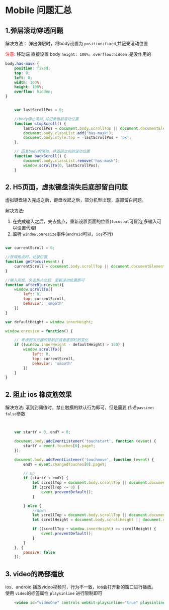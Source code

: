 # Mobile 问题汇总


## 1.弹层滚动穿透问题
解决方法： 弹出弹层时，将body设置为 `position:fixed`,并记录滚动位置

<span style="color:red;">注意:</span> 移动端 直接设置 body `height: 100%; overflow:hidden;`是没作用的

```css
body.has-mask {
    position: fixed;
    top: 0;
    left: 0;
    width: 100%;
    height: 100%;
    overflow: hidden;
}
```

```js

    var lastScrollPos = 0;

    //body停止滚动,并记录当前滚动位置
    function stopScroll() {
        lastScrollPos = document.body.scrollTop || document.documentElement.scrollTop;
        document.body.classList.add('has-mask');
        document.body.style.top = -lastScrollPos + 'px';
    },

    // 回复body的滚动，并返回之前的滚动位置
    function backScroll() {
        document.body.classList.remove('has-mask');
        window.scrollTo(0, lastScrollPos);
    }
```



## 2. H5页面，虚拟键盘消失后底部留白问题
虚拟键盘输入完成之后，键盘收起之后，部分机型出现，底部留白问题。    

解决方法: 
1. 在完成输入之后，失去焦点，重新设置页面的位置(`focusout`可冒泡,多输入可以设置代理)
2. 监听 `window.onresize`事件(`android`可以，`ios`不行)

```js

var currentScroll = 0;

//获得焦点时，记录位置
function getFocus(event) {
    currentScroll = document.body.scrollTop || document.documentElement.scrollTop;
}

//输入完成，失去焦点之后，更新滚动位置即可
function afterBlur(event){
    window.scrollTo({
        left: 0,
        top: currentScroll,
        behavior: 'smooth'
    })
}

```


```js
var defaultHeight = window.innerHeight;

window.onresize = function() {

    // 考虑到浏览器的导航栏或者底部栏的变化
    if ((window.innerHeight - defaultHeight) > 150) {
        window.scrollTo({
            left: 0,
            top: currentScroll,
            behavior: 'smooth'
        })
    }
}
```



## 2. 阻止 ios 橡皮筋效果
解决方法: 滚到到阈值时，禁止触摸的默认行为即可，但是需要 传递`passive: false`参数

```js


    var startY = 0, endY = 0;

    document.body.addEventListener('touchstart', function (event) {
        startY = event.touches[0].pageY;
    });

    document.body.addEventListener('touchmove', function (event) {
        endY = event.changedTouches[0].pageY;

        // up
        if (startY < endY) {
            let scrollTop = document.body.scrollTop || document.documentElement.scrollTop;
            if (scrollTop <= 0) {
                event.preventDefault();
            }

        } else {
            //down
            let scrollTop = document.body.scrollTop || document.documentElement.scrollTop;
            let scrollHeight = document.body.scrollHeight || document.documentElement.scrollHeight;

            if ((scrollTop + window.innerHeight) >= scrollHeight) {
                event.preventDefault();
            }
        }
    }, {
        passive: false
    });

```


## 3. video的局部播放
ios、android 播放video视频时，行为不一致，ios会打开新的窗口进行播放。     
使用 `video`的标签属性 `playsinline` 进行限制即可

```html
    <video id="videoOne" controls webkit-playsinline="true" playsinline="true"  poster="./dist/img/xiangqing.png"  src="./dist/img/video.mp4"></video>
```